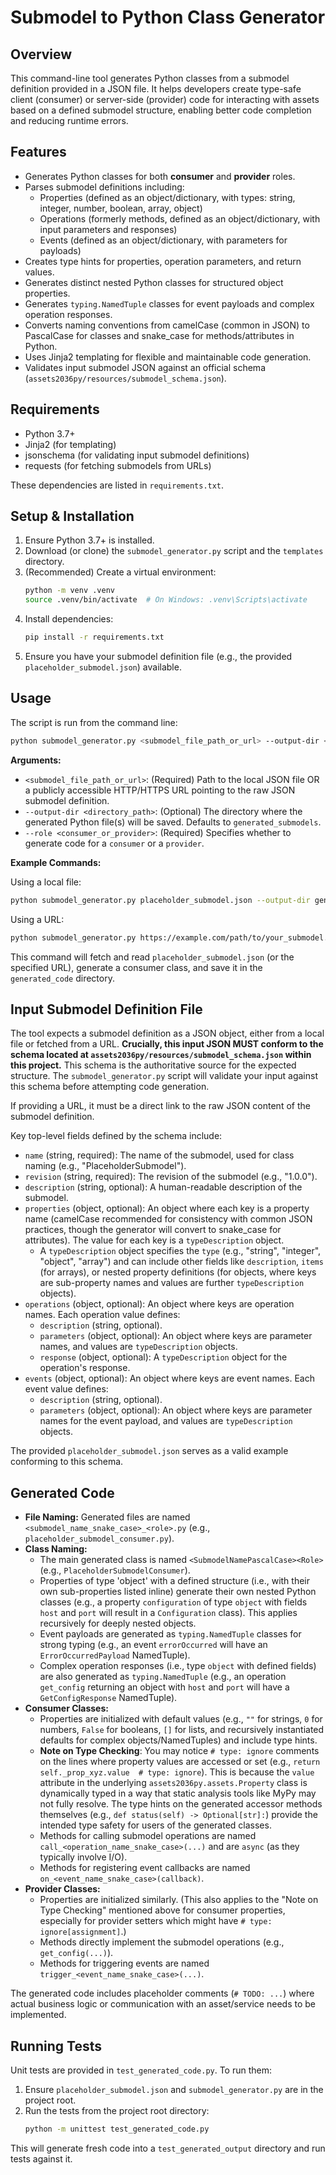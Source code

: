 # Submodel to Python Class Generator

## Overview

This command-line tool generates Python classes from a submodel definition provided in a JSON file. It helps developers create type-safe client (consumer) or server-side (provider) code for interacting with assets based on a defined submodel structure, enabling better code completion and reducing runtime errors.

## Features

*   Generates Python classes for both **consumer** and **provider** roles.
*   Parses submodel definitions including:
    *   Properties (defined as an object/dictionary, with types: string, integer, number, boolean, array, object)
    *   Operations (formerly methods, defined as an object/dictionary, with input parameters and responses)
    *   Events (defined as an object/dictionary, with parameters for payloads)
*   Creates type hints for properties, operation parameters, and return values.
*   Generates distinct nested Python classes for structured object properties.
*   Generates `typing.NamedTuple` classes for event payloads and complex operation responses.
*   Converts naming conventions from camelCase (common in JSON) to PascalCase for classes and snake\_case for methods/attributes in Python.
*   Uses Jinja2 templating for flexible and maintainable code generation.
*   Validates input submodel JSON against an official schema (`assets2036py/resources/submodel_schema.json`).

## Requirements

*   Python 3.7+
*   Jinja2 (for templating)
*   jsonschema (for validating input submodel definitions)
*   requests (for fetching submodels from URLs)

These dependencies are listed in `requirements.txt`.

## Setup & Installation

1.  Ensure Python 3.7+ is installed.
2.  Download (or clone) the `submodel_generator.py` script and the `templates` directory.
3.  (Recommended) Create a virtual environment:
    ```bash
    python -m venv .venv
    source .venv/bin/activate  # On Windows: .venv\Scripts\activate
    ```
4.  Install dependencies:
    ```bash
    pip install -r requirements.txt
    ```
5.  Ensure you have your submodel definition file (e.g., the provided `placeholder_submodel.json`) available.

## Usage

The script is run from the command line:

```bash
python submodel_generator.py <submodel_file_path_or_url> --output-dir <directory_path> --role <consumer_or_provider>
```

**Arguments:**

*   `<submodel_file_path_or_url>`: (Required) Path to the local JSON file OR a publicly accessible HTTP/HTTPS URL pointing to the raw JSON submodel definition.
*   `--output-dir <directory_path>`: (Optional) The directory where the generated Python file(s) will be saved. Defaults to `generated_submodels`.
*   `--role <consumer_or_provider>`: (Required) Specifies whether to generate code for a `consumer` or a `provider`.

**Example Commands:**

Using a local file:
```bash
python submodel_generator.py placeholder_submodel.json --output-dir generated_code --role consumer
```

Using a URL:
```bash
python submodel_generator.py https://example.com/path/to/your_submodel.json --output-dir generated_code --role consumer
```
This command will fetch and read `placeholder_submodel.json` (or the specified URL), generate a consumer class, and save it in the `generated_code` directory.

## Input Submodel Definition File

The tool expects a submodel definition as a JSON object, either from a local file or fetched from a URL. **Crucially, this input JSON MUST conform to the schema located at `assets2036py/resources/submodel_schema.json` within this project.** This schema is the authoritative source for the expected structure. The `submodel_generator.py` script will validate your input against this schema before attempting code generation.

If providing a URL, it must be a direct link to the raw JSON content of the submodel definition.

Key top-level fields defined by the schema include:

*   `name` (string, required): The name of the submodel, used for class naming (e.g., "PlaceholderSubmodel").
*   `revision` (string, required): The revision of the submodel (e.g., "1.0.0").
*   `description` (string, optional): A human-readable description of the submodel.
*   `properties` (object, optional): An object where each key is a property name (camelCase recommended for consistency with common JSON practices, though the generator will convert to snake\_case for attributes). The value for each key is a `typeDescription` object.
    *   A `typeDescription` object specifies the `type` (e.g., "string", "integer", "object", "array") and can include other fields like `description`, `items` (for arrays), or nested property definitions (for objects, where keys are sub-property names and values are further `typeDescription` objects).
*   `operations` (object, optional): An object where keys are operation names. Each operation value defines:
    *   `description` (string, optional).
    *   `parameters` (object, optional): An object where keys are parameter names, and values are `typeDescription` objects.
    *   `response` (object, optional): A `typeDescription` object for the operation's response.
*   `events` (object, optional): An object where keys are event names. Each event value defines:
    *   `description` (string, optional).
    *   `parameters` (object, optional): An object where keys are parameter names for the event payload, and values are `typeDescription` objects.

The provided `placeholder_submodel.json` serves as a valid example conforming to this schema.

## Generated Code

*   **File Naming:** Generated files are named `<submodel_name_snake_case>_<role>.py` (e.g., `placeholder_submodel_consumer.py`).
*   **Class Naming:**
    *   The main generated class is named `<SubmodelNamePascalCase><Role>` (e.g., `PlaceholderSubmodelConsumer`).
    *   Properties of type 'object' with a defined structure (i.e., with their own sub-properties listed inline) generate their own nested Python classes (e.g., a property `configuration` of type `object` with fields `host` and `port` will result in a `Configuration` class). This applies recursively for deeply nested objects.
    *   Event payloads are generated as `typing.NamedTuple` classes for strong typing (e.g., an event `errorOccurred` will have an `ErrorOccurredPayload` NamedTuple).
    *   Complex operation responses (i.e., type `object` with defined fields) are also generated as `typing.NamedTuple` (e.g., an operation `get_config` returning an object with `host` and `port` will have a `GetConfigResponse` NamedTuple).
*   **Consumer Classes:**
    *   Properties are initialized with default values (e.g., `""` for strings, `0` for numbers, `False` for booleans, `[]` for lists, and recursively instantiated defaults for complex objects/NamedTuples) and include type hints.
    *   **Note on Type Checking**: You may notice `# type: ignore` comments on the lines where property values are accessed or set (e.g., `return self._prop_xyz.value  # type: ignore`). This is because the `value` attribute in the underlying `assets2036py.assets.Property` class is dynamically typed in a way that static analysis tools like MyPy may not fully resolve. The type hints on the generated accessor methods themselves (e.g., `def status(self) -> Optional[str]:`) provide the intended type safety for users of the generated classes.
    *   Methods for calling submodel operations are named `call_<operation_name_snake_case>(...)` and are `async` (as they typically involve I/O).
    *   Methods for registering event callbacks are named `on_<event_name_snake_case>(callback)`.
*   **Provider Classes:**
    *   Properties are initialized similarly. (This also applies to the "Note on Type Checking" mentioned above for consumer properties, especially for provider setters which might have `# type: ignore[assignment]`.)
    *   Methods directly implement the submodel operations (e.g., `get_config(...)`).
    *   Methods for triggering events are named `trigger_<event_name_snake_case>(...)`.

The generated code includes placeholder comments (`# TODO: ...`) where actual business logic or communication with an asset/service needs to be implemented.

## Running Tests

Unit tests are provided in `test_generated_code.py`. To run them:

1.  Ensure `placeholder_submodel.json` and `submodel_generator.py` are in the project root.
2.  Run the tests from the project root directory:
    ```bash
    python -m unittest test_generated_code.py
    ```

This will generate fresh code into a `test_generated_output` directory and run tests against it.

```

